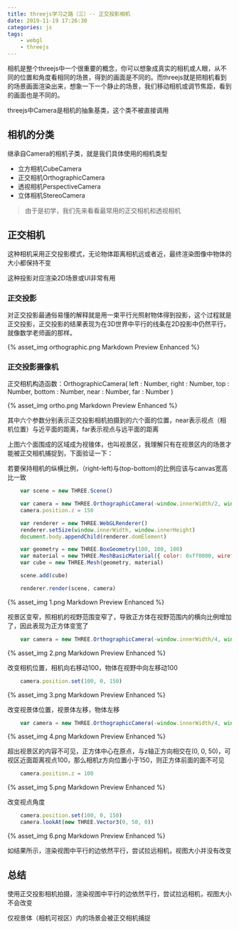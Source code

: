 ```yaml
---
title: threejs学习之路（三）-- 正交投影相机
date: 2019-11-19 17:26:30
categories: js
tags:
    - webgl
    - threejs
---
```


相机是整个threejs中一个很重要的概念，你可以想象成真实的相机或人眼，从不同的位置和角度看相同的场景，得到的画面是不同的。而threejs就是把相机看到的场景画面渲染出来，想象一下一个静止的场景，我们移动相机或调节焦距，看到的画面也是不同的。

threejs中Camera是相机的抽象基类，这个类不被直接调用

## 相机的分类

继承自Camera的相机子类，就是我们具体使用的相机类型

* 立方相机CubeCamera
* 正交相机OrthographicCamera
* 透视相机PerspectiveCamera
* 立体相机StereoCamera

>由于是初学，我们先来看看最常用的正交相机和透视相机

## 正交相机

这种相机采用正交投影模式，无论物体距离相机远或者近，最终渲染图像中物体的大小都保持不变

这种投影对应渲染2D场景或UI非常有用

### 正交投影

对正交投影最通俗易懂的解释就是用一束平行光照射物体得到投影，这个过程就是正交投影，正交投影的结果表现为在3D世界中平行的线条在2D投影中仍然平行，就像数学老师画的那样。

{% asset_img orthographic.png Markdown Preview Enhanced %}

### 正交投影摄像机

正交相机构造函数：OrthographicCamera( left : Number, right : Number, top : Number, bottom : Number, near : Number, far : Number )

{% asset_img ortho.png Markdown Preview Enhanced %}

其中六个参数分别表示正交投影相机拍摄到的六个面的位置，near表示视点（相机位置）与近平面的距离，far表示视点与远平面的距离

上图六个面围成的区域成为视锥体，也叫视景区，我理解只有在视景区内的场景才能被正交相机捕捉到，下面验证一下：

若要保持相机的纵横比例，（right-left)与(top-bottom)的比例应该与canvas宽高比一致

```js
    var scene = new THREE.Scene()

    var camera = new THREE.OrthographicCamera(-window.innerWidth/2, window.innerWidth/2, window.innerHeight/2, -window.innerHeight/2, 100, 2000)
    camera.position.z = 150

    var renderer = new THREE.WebGLRenderer()
    renderer.setSize(window.innerWidth, window.innerHeight)
    document.body.appendChild(renderer.domElement)

    var geometry = new THREE.BoxGeometry(100, 100, 100)
    var material = new THREE.MeshBasicMaterial({ color: 0xff0000, wireframe: true })
    var cube = new THREE.Mesh(geometry, material)

    scene.add(cube)

    renderer.render(scene, camera)
```

{% asset_img 1.png Markdown Preview Enhanced %}

视景区变窄，照相机的视野范围变窄了，导致正方体在视野范围内的横向比例增加了，因此表现为正方体变宽了

```js
    var camera = new THREE.OrthographicCamera(-window.innerWidth/4, window.innerWidth/4, window.innerHeight/2, -window.innerHeight/2, 100, 2000)
```

{% asset_img 2.png Markdown Preview Enhanced %}

改变相机位置，相机向右移动100，物体在视野中向左移动100

```js
    camera.position.set(100, 0, 150)
```

{% asset_img 3.png Markdown Preview Enhanced %}

改变视景体位置，视景体左移，物体左移

```js
    var camera = new THREE.OrthographicCamera(-window.innerWidth/4, window.innerWidth/2, window.innerHeight/2, -window.innerHeight/2, 100, 2000)
```

{% asset_img 4.png Markdown Preview Enhanced %}

超出视景区的内容不可见，正方体中心在原点，与z轴正方向相交在(0, 0, 50)，可视区近面距离视点100，那么相机z方向位置小于150，则正方体前面的面不可见

```js
    camera.position.z = 100
```

{% asset_img 5.png Markdown Preview Enhanced %}

改变视点角度

```js
    camera.position.set(100, 0, 150)
    camera.lookAt(new THREE.Vector3(0, 50, 0))
```

{% asset_img 6.png Markdown Preview Enhanced %}

如结果所示，渲染视图中平行的边依然平行，尝试拉远相机，视图大小并没有改变

## 总结

使用正交投影相机拍摄，渲染视图中平行的边依然平行，尝试拉远相机，视图大小不会改变

仅视景体（相机可视区）内的场景会被正交相机捕捉
